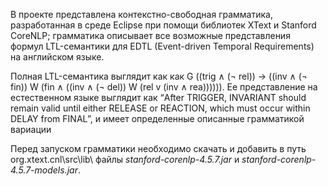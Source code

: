 В проекте представлена контекстно-свободная грамматика, разработанная в среде Eclipse при помощи библиотек XText и Stanford CoreNLP; грамматика описывает все возможные представления формул LTL-семантики для EDTL (Event-driven Temporal Requirements) на английском языке.

Полная LTL-семантика выглядит как как G ((trig ∧ (¬ rel)) → ((inv ∧ (¬ fin)) W (fin ∧ ((inv ∧ (¬ del)) W (rel v (inv ∧ rea)))))). 
Ее представление на естественном языке выглядит как “After TRIGGER, INVARIANT should remain valid until either RELEASE or REACTION, which must occur within DELAY from FINAL”, и имеет определенные описанные грамматикой вариации

Перед запуском грамматики необходимо скачать и добавить в путь org.xtext.cnl\src\lib\ файлы _stanford-corenlp-4.5.7.jar_ и _stanford-corenlp-4.5.7-models.jar_.
